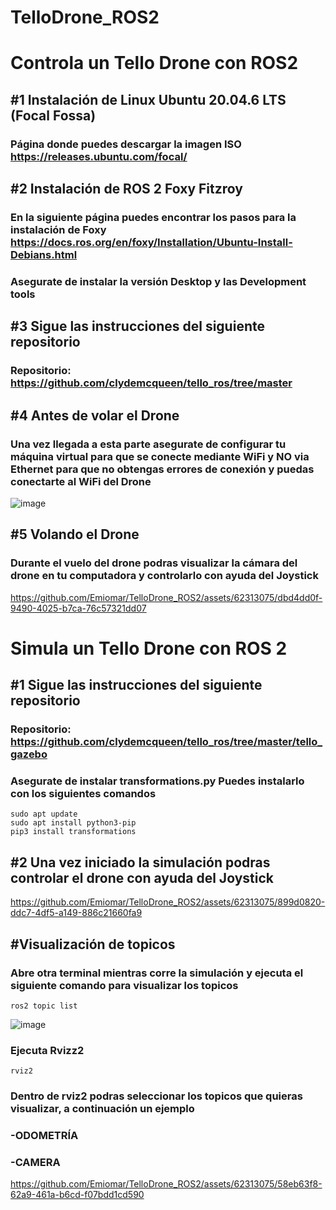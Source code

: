 # TelloDrone_ROS2
# Controla un Tello Drone con ROS2


## #1 Instalación de Linux Ubuntu 20.04.6 LTS (Focal Fossa)
### Página donde puedes descargar la imagen ISO https://releases.ubuntu.com/focal/

## #2 Instalación de ROS 2 Foxy Fitzroy 
### En la siguiente página puedes encontrar los pasos para la instalación de Foxy https://docs.ros.org/en/foxy/Installation/Ubuntu-Install-Debians.html
### Asegurate de instalar la versión Desktop y las Development tools

## #3 Sigue las instrucciones del siguiente repositorio 
### Repositorio: https://github.com/clydemcqueen/tello_ros/tree/master

## #4 Antes de volar el Drone
### Una vez llegada a esta parte asegurate de configurar tu máquina virtual para que se conecte mediante WiFi y NO via Ethernet para que no obtengas errores de conexión y puedas conectarte al WiFi del Drone
![image](https://github.com/Emiomar/TelloDrone_ROS2/assets/62313075/ff16cfcc-768b-4020-b00c-c5485eec632b)


## #5 Volando el Drone
### Durante el vuelo del drone podras visualizar la cámara del drone en tu computadora y controlarlo con ayuda del Joystick

https://github.com/Emiomar/TelloDrone_ROS2/assets/62313075/dbd4dd0f-9490-4025-b7ca-76c57321dd07

# Simula un Tello Drone con ROS 2
## #1 Sigue las instrucciones del siguiente repositorio
### Repositorio: https://github.com/clydemcqueen/tello_ros/tree/master/tello_gazebo
### Asegurate de instalar transformations.py Puedes instalarlo con los siguientes comandos
```
sudo apt update
sudo apt install python3-pip
pip3 install transformations
```
## #2 Una vez iniciado la simulación podras controlar el drone con ayuda del Joystick

https://github.com/Emiomar/TelloDrone_ROS2/assets/62313075/899d0820-ddc7-4df5-a149-886c21660fa9

## #Visualización de topicos
### Abre otra terminal mientras corre la simulación y ejecuta el siguiente comando para visualizar los topicos 
```
ros2 topic list
```
![image](https://github.com/Emiomar/TelloDrone_ROS2/assets/62313075/aeafc0d2-bc0d-475d-83f9-d0f3d0cb9dd4)

### Ejecuta Rvizz2
```
rviz2
```
### Dentro de rviz2 podras seleccionar los topicos que quieras visualizar, a continuación un ejemplo
### -ODOMETRÍA
### -CAMERA

https://github.com/Emiomar/TelloDrone_ROS2/assets/62313075/58eb63f8-62a9-461a-b6cd-f07bdd1cd590

